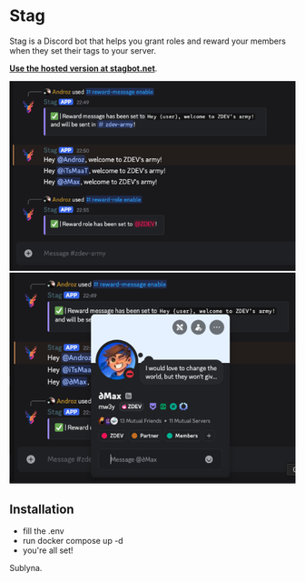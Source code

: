 # Stag

Stag is a Discord bot that helps you grant roles and reward your members when they set their tags to your server.

**[Use the hosted version at stagbot.net](https://stagbot.net)**.

![demo](./assets/demo.png)
![tags](./assets/tags.png)

## Installation

- fill the .env
- run docker compose up -d
- you're all set!

Sublyna.
